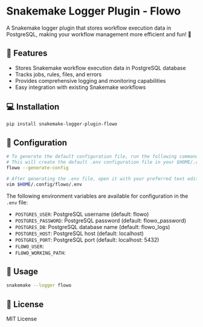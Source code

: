 # Snakemake Logger Plugin - Flowo

A Snakemake logger plugin that stores workflow execution data in PostgreSQL, making your workflow management more efficient and fun! 🎉

## 🎈 Features

- Stores Snakemake workflow execution data in PostgreSQL database
- Tracks jobs, rules, files, and errors
- Provides comprehensive logging and monitoring capabilities
- Easy integration with existing Snakemake workflows

## 💻 Installation

```bash
pip install snakemake-logger-plugin-flowo
```
## 🔧 Configuration

```bash
# To generate the default configuration file, run the following command:
# This will create the default .env configuration file in your $HOME/.config/flowo/ directory.
flowo --generate-config

# After generating the .env file, open it with your preferred text editor to adjust the settings:
vim $HOME/.config/flowo/.env
```
The following environment variables are available for configuration in the `.env` file:

- `POSTGRES_USER`: PostgreSQL username (default: flowo)
- `POSTGRES_PASSWORD`: PostgreSQL password (default: flowo_password)
- `POSTGRES_DB`: PostgreSQL database name (default: flowo_logs)
- `POSTGRES_HOST`: PostgreSQL host (default: localhost)
- `POSTGRES_PORT`: PostgreSQL port (default: localhost: 5432)
- `FLOWO_USER`: 
- `FLOWO_WORKING_PATH`:

## 🚀 Usage

```bash
snakemake --logger flowo 
```


## 📜 License

MIT License
